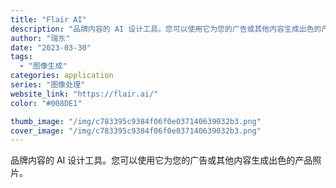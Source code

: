 ```yaml
---
title: "Flair AI"
description: "品牌内容的 AI 设计工具。您可以使用它为您的广告或其他内容生成出色的产品照片。"
author: "瑞东"
date: "2023-03-30"
tags:
  - "图像生成"
categories: application
series: "图像处理"
website_link: "https://flair.ai/"
color: "#008DE1"

thumb_image: "/img/c783395c9384f06f0e037140639032b3.png"
cover_image: "/img/c783395c9384f06f0e037140639032b3.png"
---
```


品牌内容的 AI 设计工具。您可以使用它为您的广告或其他内容生成出色的产品照片。